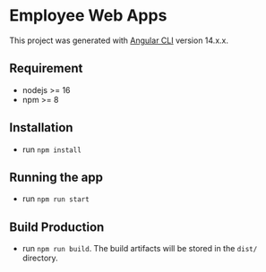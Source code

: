 # Employee Web Apps

This project was generated with [Angular CLI](https://github.com/angular/angular-cli) version 14.x.x.

## Requirement

- nodejs >= 16
- npm >= 8

## Installation

- run `npm install`

## Running the app

- run `npm run start`

## Build Production

- run `npm run build`. The build artifacts
  will be
  stored in the `dist/` directory.
